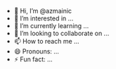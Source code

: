 - 👋 Hi, I’m @azmainic
- 👀 I’m interested in ...
- 🌱 I’m currently learning ...
- 💞️ I’m looking to collaborate on ...
- 📫 How to reach me ...
- 😄 Pronouns: ...
- ⚡ Fun fact: ...

<!---
azmainic/azmainic is a ✨ special ✨ repository because its `README.md` (this file) appears on your GitHub profile.
You can click the Preview link to take a look at your changes.
--->
